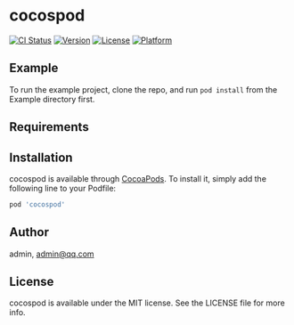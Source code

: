 # cocospod

[![CI Status](https://img.shields.io/travis/admin/cocospod.svg?style=flat)](https://travis-ci.org/admin/cocospod)
[![Version](https://img.shields.io/cocoapods/v/cocospod.svg?style=flat)](https://cocoapods.org/pods/cocospod)
[![License](https://img.shields.io/cocoapods/l/cocospod.svg?style=flat)](https://cocoapods.org/pods/cocospod)
[![Platform](https://img.shields.io/cocoapods/p/cocospod.svg?style=flat)](https://cocoapods.org/pods/cocospod)

## Example

To run the example project, clone the repo, and run `pod install` from the Example directory first.

## Requirements

## Installation

cocospod is available through [CocoaPods](https://cocoapods.org). To install
it, simply add the following line to your Podfile:

```ruby
pod 'cocospod'
```

## Author

admin, admin@qq.com

## License

cocospod is available under the MIT license. See the LICENSE file for more info.
